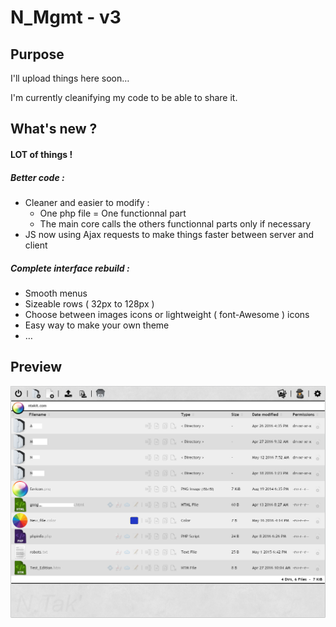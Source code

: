 # N_Mgmt - v3
## Purpose

I'll upload things here soon…

I'm currently cleanifying my code to be able to share it.

## What's new ?
#### LOT of things !
##### Better code :
  - Cleaner and easier to modify :
    - One php file = One functionnal part
    - The main core calls the others functionnal parts only if necessary
  - JS now using Ajax requests to make things faster between server and client

##### Complete interface rebuild :
  - Smooth menus
  - Sizeable rows ( 32px to 128px )
  - Choose between images icons or lightweight ( font-Awesome ) icons
  - Easy way to make your own theme
  - …

## Preview
![alt tag](https://raw.githubusercontent.com/NTakit/N_Mgmt/master/preview-3.x.png)
